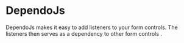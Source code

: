 # DependoJs
DependoJs makes it easy to add listeners to your form controls. The listeners then serves as a dependency to other form controls .
